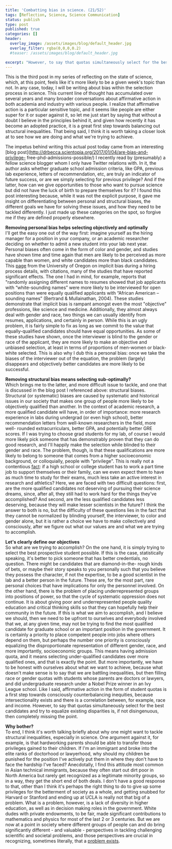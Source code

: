 ```yaml
---
title: 'Combatting bias in science. (21/52)'
tags: [Reflection, Science, Science Communication]
status: publish
type: post
published: true
categories: []
header:
  overlay_image: /assets/images/blog/default_header.jpg
  overlay_filter: rgba(0,0,0,0.2)
  #teaser: /assets/images/blog/default_header.jpg

excerpt: "However, to say that quotas simultaneously select for the best candidates and try to equalize existing disparities is, if not disingenuous, then completely missing the point."
---
```

This is the third post in my series of reflecting on the state of science,
which, at this point, feels like it's more likely to be a given week's topic
than not. In any case, today, I will be writing about bias within the
selection process in science. This current line of thought has accumulated
over several years and many broader conversations about affirmative action in
both academia and industry with various people. I realize that affirmative
action is a particular sensitive topic, and it seems like people are either
super for it or super against it, so let me just start by saying that without
a doubt I believe in the principles behind it, and given how recently it has
become an adopted practice, it is a great first step towards balancing out
structural inequalities. That being said, I think it is worth taking a closer
look at to see how we are doing and what we're trying to achieve.

The impetus behind writing this actual post today came from an interesting
[blog post](http://drbecca.scientopia.org/2017/01/04/are-bias-and-privilege-
free-phd-admissions-possible/) I recently read by (presumably) a fellow
science blogger whom I only have Twitter relations with. In it, the author
asks whether graduate school admission criteria, like GPA, previous lab
experience, letters of recommendation, etc, are truly an indicator of future
success, or are we simply selecting for previous privilege? And if the latter,
how can we give opportunities to those who want to pursue science but did not
have the luck of birth to prepare themselves for it? I found this post
interesting because, while it was not the explicit purpose, it gave me insight
on differentiating between personal and structural biases, the different goals
we have for solving these issues, and how they need to be tackled differently.
I just made up these categories on the spot, so forgive me if they are defined
properly elsewhere.

**Removing personal bias helps selecting objectively and optimally**  
I'll get the easy one out of the way first: imagine yourself as the hiring
manager for a position in your company, or an academic researcher deciding on
whether to admit a new student into your lab next year. Personal biases often
come in the form of color and gender, and studies have shown time and time
again that men are likely to be perceived as more capable than women, and
white candidates more than black candidates. This
[page](https://facultyhiring.uoregon.edu/special-concerns/) from the
University of Oregon on implicit bias during a hiring process details, with
citations, many of the studies that have reported significant effects. The one
I had in mind, for example, reports that "randomly assigning different names
to resumes showed that job applicants with “white-sounding names” were more
likely to be interviewed for open positions than were equally qualified
applicants with “African American –sounding names” (Bertrand & Mullainathan,
2004). These studies demonstrate that implicit bias is rampant amongst even
the most "objective" professions, like science and medicine. Additionally,
they almost always deal with gender and race, two things we can usually
identify from resumes, applications, and certainly in person. While this is an
ugly problem, it is fairly simple to fix as long as we commit to the value
that equally-qualified candidates should have equal opportunities. As some of
these studies have shown, once the interviewer is blind to the gender or race
of the applicant, they are more likely to make an objective and unbiased
selection, at least in terms of proportions of men-women or black-white
selected. This is also why I dub this a personal bias: once we take the biases
of the interviewer out of the equation, the problem (largely) disappears and
objectively better candidates are more likely to be successful.

**Removing structural bias means selecting sub-optimally?**  
Which brings me to the latter, and more difficult issue to tackle, and one
that is discussed in the blog post I referenced above: structural biases.
Structural (or systematic) biases are caused by systematic and historical
issues in our society that makes one group of people more likely to be
objectively qualified than another. In the context of academic research, a
more qualified candidate will have, in order of importance: more research
experience in labs during undergrad (or even high school), better
recommendation letters from well-known researchers in the field, more well-
rounded extracurriculars, better GPA, and potentially better GRE scores. If I
was trying to choose grad students for my lab, of course I would more likely
pick someone that has demonstrably proven that they can do good research, and
I'll happily make the selection while blinded to their gender and race. The
problem, though, is that these qualifications are more likely to belong to
someone that comes from a higher socioeconomic background, or colloquially,
people with "privilege". This is really not a contentious
[fact](http://www.nature.com/news/is-science-only-for-the-rich-1.20650): if a
high school or college student has to work a part time job to support
themselves or their family, can we even expect them to have as much time to
study for their exams, much less take an active interest in research and
athletics? Here, we are faced with two difficult questions: first, are the
more qualified candidates not deserving of pursuing their science dreams,
since, after all, they still had to work hard for the things they've
accomplished? And second, are the less qualified candidates less deserving,
because they will make lesser scientists in the future? I think the answer to
both is no, but the difficulty of these questions lies in the fact that they
cannot be normalized by blinding yourself, the interviewer, to color and
gender alone, but it is rather a choice we have to make collectively and
consciously, after we figure out what our values are and what we are trying to
accomplish.

**Let's clearly define our objectives**  
So what are we trying to accomplish? On the one hand, it is simply trying to
select the best prospective student possible. If this is the case,
statistically speaking, it's better to pick someone that has better
credentials, no question. There might be candidates that are diamond-in-the-
rough kinds of bets, or maybe their story speaks to you personally such that
you believe they possess the character, if not the expertise, to be a good
scientist in the lab and a better person in the future. These are, for the
most part, rare personal choices that have implications for only the personnel
involved. On the other hand, there is the problem of placing underrepresented
groups into positions of power, so that the cycle of systematic oppression
does not continue. It is about giving poor and underrepresented people quality
education and critical thinking skills so that they can hopefully help their
community in the future. If this is what we aim to accomplish, and I believe
we should, then we need to be upfront to ourselves and everybody involved that
we, at any given time, may not be trying to find the most qualified candidate
for graduate school or an important position in the government. It is
certainly a priority to place competent people into jobs where others depend
on them, but perhaps the number one priority is consciously equalizing the
disproportionate representation of different gender, race, and more
importantly, socioeconomic groups. This means having admission quota, and it
means selecting under-qualified candidates over more qualified ones, and that
is exactly the point. But more importantly, we have to be honest with
ourselves about what we want to achieve, because what doesn't make sense is to
say that we are battling inequalities, but then filling race or gender quotas
with students whose parents are doctors or lawyers, and did undergraduate
research under a Nobel Prize winner in an Ivy League school. Like I said,
affirmative action in the form of student quotas is a first step towards
consciously counterbalancing inequities, because intersectionality exists and
there is a correlation between, for example, race and income. However, to say
that quotas simultaneously select for the best candidates and try to equalize
existing disparities is, if not disingenuous, then completely missing the
point.

**Why bother?**  
To end, I think it's worth talking briefly about why one might want to tackle
structural inequalities, especially in science. One argument against it, for
example, is that hardworking parents should be able to transfer those
privileges gained to their children. If I'm an immigrant and broke into the
elite ranks of doctorhood or lawyerhood, why should my children be punished
for the position I've actively put them in where they don't have to face the
hardship I've faced? Anecdotally, I find this attitude most common in Asian
technical immigrants, because they often start out dirt poor in North America
but rarely get recognized as a legitimate minority groups, so in a way, they
get the short end of both deals. I don't have a good response to that, other
than I think it's perhaps the right thing to do to give up some privileges for
the betterment of society as a whole, and getting snubbed for Harvard or
Stanford and ending up at UCLA is really not that big of a problem. What is a
problem, however, is a lack of diversity in higher education, as well as in
decision making roles in the government. White dudes with private endowments,
to be fair, made significant contributions to mathematics and physics for most
of the last 2 or 3 centuries. But we are now at a point in society where
different groups of people can and do bring significantly different - and
valuable - perspectives in tackling challenging scientific and societal
problems, and those perspectives are crucial in recognizing, sometimes
literally, that a [problem
exists](https://www.ted.com/talks/joy_buolamwini_how_i_m_fighting_bias_in_algorithms#t-210362).
